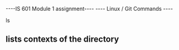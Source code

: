 ----IS 601 Module 1 assignment----
----   Linux / Git Commands   ----

ls

## lists contexts of the directory
